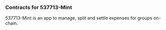 ### Contracts for 537713-Mint

537713-Mint is an app to manage, split and settle expenses for groups on-chain.
